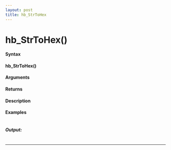 ```yaml
---
layout: post
title: hb_StrToHex
---
```


# hb_StrToHex()


#### Syntax

#### hb_StrToHex()

#### Arguments

#### Returns

#### Description

#### Examples

```

```

##### Output:

```

```

---